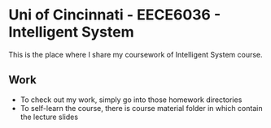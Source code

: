 # Uni of Cincinnati - EECE6036 - Intelligent System


This is the place where I share my coursework of Intelligent System course.

## Work
- To check out my work, simply go into those homework directories
- To self-learn the course, there is course material folder in which contain the lecture slides

